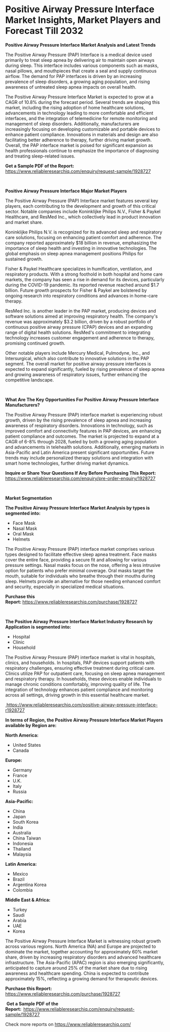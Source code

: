 <p><h1>Positive Airway Pressure Interface Market Insights, Market Players and Forecast Till 2032</h1></p><p><strong>Positive Airway Pressure Interface Market Analysis and Latest Trends</strong></p>
<p><p>The Positive Airway Pressure (PAP) Interface is a medical device used primarily to treat sleep apnea by delivering air to maintain open airways during sleep. This interface includes various components such as masks, nasal pillows, and mouthpieces that create a seal and supply continuous airflow. The demand for PAP interfaces is driven by an increasing prevalence of sleep disorders, a growing aging population, and rising awareness of untreated sleep apnea impacts on overall health.</p><p>The Positive Airway Pressure Interface Market is expected to grow at a CAGR of 10.8% during the forecast period. Several trends are shaping this market, including the rising adoption of home healthcare solutions, advancements in technology leading to more comfortable and efficient interfaces, and the integration of telemedicine for remote monitoring and management of sleep disorders. Additionally, manufacturers are increasingly focusing on developing customizable and portable devices to enhance patient compliance. Innovations in materials and design are also facilitating better adherence to therapy, further driving market growth. Overall, the PAP interface market is poised for significant expansion as health professionals continue to emphasize the importance of diagnosing and treating sleep-related issues.</p></p>
<p><strong>Get a Sample PDF of the Report:&nbsp;</strong> <a href="https://www.reliableresearchiq.com/enquiry/request-sample/1928727?utm_campaign=2299&utm_medium=2&utm_source=Github&utm_content=ia&utm_term=29032025&utm_id=positive-airway-pressure-interface">https://www.reliableresearchiq.com/enquiry/request-sample/1928727</a></p>
<p>&nbsp;</p>
<p><strong>Positive Airway Pressure Interface Major Market Players</strong></p>
<p><p>The Positive Airway Pressure (PAP) Interface market features several key players, each contributing to the development and growth of this critical sector. Notable companies include Koninklijke Philips N.V., Fisher & Paykel Healthcare, and ResMed Inc., which collectively lead in product innovation and market share.</p><p>Koninklijke Philips N.V. is recognized for its advanced sleep and respiratory care solutions, focusing on enhancing patient comfort and adherence. The company reported approximately $18 billion in revenue, emphasizing the importance of sleep health and investing in innovative technologies. The global emphasis on sleep apnea management positions Philips for sustained growth.</p><p>Fisher & Paykel Healthcare specializes in humification, ventilation, and respiratory products. With a strong foothold in both hospital and home care markets, the company has seen a rise in demand for its devices, particularly during the COVID-19 pandemic. Its reported revenue reached around $1.7 billion. Future growth prospects for Fisher & Paykel are bolstered by ongoing research into respiratory conditions and advances in home-care therapy.</p><p>ResMed Inc. is another leader in the PAP market, producing devices and software solutions aimed at improving respiratory health. The company's revenue was approximately $3.2 billion, driven by a robust portfolio of continuous positive airway pressure (CPAP) devices and an expanding range of digital health solutions. ResMed's commitment to integrating technology increases customer engagement and adherence to therapy, promising continued growth.</p><p>Other notable players include Mercury Medical, Pulmodyne, Inc., and Intersurgical, which also contribute to innovative solutions in the PAP segment. The overall market for positive airway pressure interfaces is expected to expand significantly, fueled by rising prevalence of sleep apnea and growing awareness of respiratory issues, further enhancing the competitive landscape.</p></p>
<p>&nbsp;</p>
<p><strong>What Are The Key Opportunities For Positive Airway Pressure Interface Manufacturers?</strong></p>
<p><p>The Positive Airway Pressure (PAP) interface market is experiencing robust growth, driven by the rising prevalence of sleep apnea and increasing awareness of respiratory disorders. Innovations in technology, such as improved comfort and connectivity features in PAP devices, are enhancing patient compliance and outcomes. The market is projected to expand at a CAGR of 6-8% through 2028, fueled by both a growing aging population and advancements in telehealth solutions. Additionally, emerging markets in Asia-Pacific and Latin America present significant opportunities. Future trends may include personalized therapy solutions and integration with smart home technologies, further driving market dynamics.</p></p>
<p><strong>Inquire or Share Your Questions If Any Before Purchasing This Report:</strong> <a href="https://www.reliableresearchiq.com/enquiry/pre-order-enquiry/1928727?utm_campaign=2299&utm_medium=2&utm_source=Github&utm_content=ia&utm_term=29032025&utm_id=positive-airway-pressure-interface">https://www.reliableresearchiq.com/enquiry/pre-order-enquiry/1928727</a></p>
<p>&nbsp;</p>
<p><strong>Market Segmentation</strong></p>
<p><strong>The Positive Airway Pressure Interface Market Analysis by types is segmented into:</strong></p>
<p><ul><li>Face Mask</li><li>Nasal Mask</li><li>Oral Mask</li><li>Helmets</li></ul></p>
<p><p>The Positive Airway Pressure (PAP) interface market comprises various types designed to facilitate effective sleep apnea treatment. Face masks cover the entire face, providing a secure fit and allowing for various pressure settings. Nasal masks focus on the nose, offering a less intrusive option for patients who prefer minimal coverage. Oral masks target the mouth, suitable for individuals who breathe through their mouths during sleep. Helmets provide an alternative for those needing enhanced comfort and security, especially in specialized medical situations.</p></p>
<p><strong>Purchase this Report:&nbsp;</strong><a href="https://www.reliableresearchiq.com/purchase/1928727?utm_campaign=2299&utm_medium=2&utm_source=Github&utm_content=ia&utm_term=29032025&utm_id=positive-airway-pressure-interface">https://www.reliableresearchiq.com/purchase/1928727</a></p>
<p>&nbsp;</p>
<p><strong>The Positive Airway Pressure Interface Market Industry Research by Application is segmented into:</strong></p>
<p><ul><li>Hospital</li><li>Clinic</li><li>Household</li></ul></p>
<p><p>The Positive Airway Pressure (PAP) interface market is vital in hospitals, clinics, and households. In hospitals, PAP devices support patients with respiratory challenges, ensuring effective treatment during critical care. Clinics utilize PAP for outpatient care, focusing on sleep apnea management and respiratory therapy. In households, these devices enable individuals to manage chronic conditions comfortably, improving quality of life. The integration of technology enhances patient compliance and monitoring across all settings, driving growth in this essential healthcare market.</p></p>
<p><a href="https://www.reliableresearchiq.com/positive-airway-pressure-interface-r1928727?utm_campaign=2299&utm_medium=2&utm_source=Github&utm_content=ia&utm_term=29032025&utm_id=positive-airway-pressure-interface">&nbsp;https://www.reliableresearchiq.com/positive-airway-pressure-interface-r1928727</a></p>
<p><strong>In terms of Region, the Positive Airway Pressure Interface Market Players available by Region are:</strong></p>
<p>
    <p> <strong> North America: </strong>
        <ul>
            <li>United States</li>
            <li>Canada</li>
        </ul>
        </p> 
    <p> <strong> Europe: </strong>
        <ul>
            <li>Germany</li>
            <li>France</li>
            <li>U.K.</li>
            <li>Italy</li>
            <li>Russia</li>
        </ul>
        </p> 
    <p> <strong> Asia-Pacific: </strong>
        <ul>
            <li>China</li>
            <li>Japan</li>
            <li>South Korea</li>
            <li>India</li>
            <li>Australia</li>
            <li>China Taiwan</li>
            <li>Indonesia</li>
            <li>Thailand</li>
            <li>Malaysia</li>
        </ul>
        </p> 
    <p> <strong> Latin America: </strong>
        <ul>
            <li>Mexico</li>
            <li>Brazil</li>
            <li>Argentina Korea</li>
            <li>Colombia</li>
        </ul>
        </p> 
    <p> <strong> Middle East & Africa: </strong>
        <ul>
            <li>Turkey</li>
            <li>Saudi</li>
            <li>Arabia</li>
            <li>UAE</li>
            <li>Korea</li>
        </ul>
    </p>
    </p>
<p><p>The Positive Airway Pressure Interface Market is witnessing robust growth across various regions. North America (NA) and Europe are projected to dominate the market, together accounting for approximately 60% market share, driven by increasing respiratory disorders and advanced healthcare infrastructure. The Asia-Pacific (APAC) region is also emerging significantly, anticipated to capture around 25% of the market share due to rising awareness and healthcare spending. China is expected to contribute approximately 15%, reflecting a growing demand for therapeutic devices.</p></p>
<p><strong>Purchase this Report: </strong><a href="https://www.reliableresearchiq.com/purchase/1928727?utm_campaign=2299&utm_medium=2&utm_source=Github&utm_content=ia&utm_term=29032025&utm_id=positive-airway-pressure-interface">https://www.reliableresearchiq.com/purchase/1928727</a></p>
<p>&nbsp;<strong>Get a Sample PDF of the Report:&nbsp;&nbsp;</strong><a href="https://www.reliableresearchiq.com/enquiry/request-sample/1928727?utm_campaign=2299&utm_medium=2&utm_source=Github&utm_content=ia&utm_term=29032025&utm_id=positive-airway-pressure-interface">https://www.reliableresearchiq.com/enquiry/request-sample/1928727</a></p>
<p><strong></strong></p>
<p>Check more reports on <a href="https://www.reliableresearchiq.com/?utm_campaign=2299&utm_medium=2&utm_source=Github&utm_content=ia&utm_term=29032025&utm_id=positive-airway-pressure-interface">https://www.reliableresearchiq.com/</a></p>
